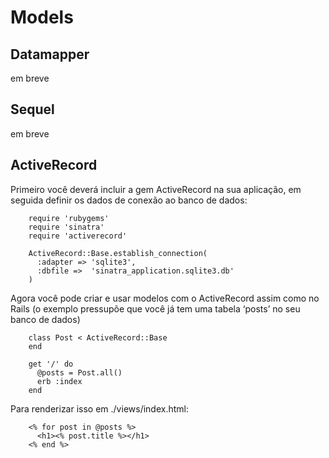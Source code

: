 Models
======

Datamapper
----------
em breve


Sequel
------
em breve


ActiveRecord
------------
Primeiro você deverá incluir a gem ActiveRecord na sua aplicação, em seguida definir os dados de conexão ao banco de dados:

		require 'rubygems'
		require 'sinatra'
		require 'activerecord'

		ActiveRecord::Base.establish_connection(
		  :adapter => 'sqlite3',
		  :dbfile =>  'sinatra_application.sqlite3.db'
		)

Agora você pode criar e usar modelos com o ActiveRecord assim como no Rails (o exemplo pressupõe que você já tem uma tabela ‘posts’ no seu banco de dados)

		class Post < ActiveRecord::Base
		end

		get '/' do
		  @posts = Post.all()
		  erb :index
		end

Para renderizar isso em ./views/index.html:

		<% for post in @posts %>
		  <h1><% post.title %></h1>
		<% end %>
